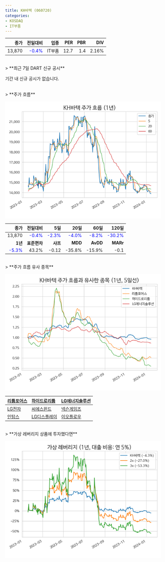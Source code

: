 ```yaml
---
title: KH바텍 (060720)
categories:
- KOSDAQ
- IT부품
---
```


|**종가**|**전일대비**|**업종**|**PER**|**PBR**|**DIV**|
|-------:|-----------:|-------:|------:|------:|------:|
|13,870|<span style="color: blue">-0.4%</span>|IT부품|12.7|1.4|2.16%|

<!-- more -->

<br>
> **최근 7일 DART 신규 공시<a id="dart"></a>**

기간 내 신규 공시가 없습니다.

<br>
> **주가 흐름<a id="price"></a>**

![060720](/assets/images/stock/060720.png)

|**종가**|**전일대비**|**5일**|**20일**|**60일**|**120일**|
|-------:|-----------:|------:|-------:|-------:|--------:|
| 13,870 | <span style="color: blue">-0.4%</span> | <span style="color: blue">-2.3%</span> | <span style="color: blue">-4.0%</span> | <span style="color: blue">-8.2%</span> | <span style="color: blue">-30.2%</span> |
|**1년**|**표준편차**|**샤프**|**MDD**|**AvDD**|**MARr**|
| <span style="color: blue">-5.3%</span> | 43.2% | -0.12 | -35.8% | -15.9% | -0.1 |

<br>
> **주가 흐름 유사 종목<a id="corr"></a>**

![060720](/assets/images/stock/060720_corr.png)

| [리튬포어스](/073570/) | [하이드로리튬](/101670/) | [LG에너지솔루션](/373220/) |
|:---------------------------------------|:---------------------------------------|:---------------------------------------|
| [LG전자](/066570/) | [씨에스윈드](/112610/) | [넥슨게임즈](/225570/) |
| [인탑스](/049070/) | [LG디스플레이](/034220/) | [이오플로우](/294090/) |

<br>
> **가상 레버리지 상품에 투자했다면<a id="2x"></a>**

![060720](/assets/images/stock/060720_2x.png)

[^corr]: 상관계수를 이용하여 분석하였습니다.